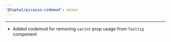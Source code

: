 ```yaml
---
'@toptal/picasso-codemod': minor
---
```


---

- Added codemod for removing `varint` prop usage from `Tooltip` component
